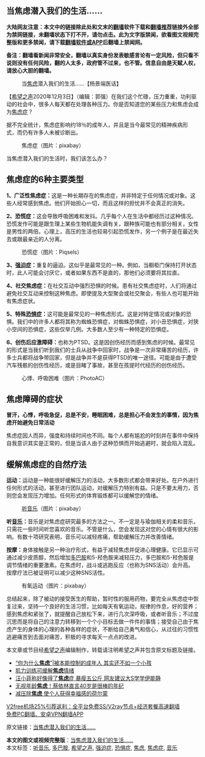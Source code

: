  <h2>当焦虑潜入我们的生活......</h2> <p class="notice"><b>大陆网友注意：本文中的链接除此处和文末的<a href="https://github.com/bannedbook/fanqiang" >翻墙</a>软件下载和<a href="https://github.com/killgcd/justmysocks/blob/master/README.md">翻墙推荐</a>链接外全部为禁网链接，未翻墙状态下打不开，请勿点击。此为文字版禁闻，欲看图文视频完整版和更多禁闻，请下载<a href="https://github.com/bannedbook/fanqiang">翻墙软件或APP</a>后翻墙上禁闻网。</p><p>备注：翻墙看新闻非常安全，翻墙以真实身份发表敏感言论有一定风险，但只看不说则没有任何风险，翻的人太多，政府管不过来，也不管。信息自由是天赋人权，请放心大胆的翻墙。</b></p>  <div class="entry"> <figure><figcaption>当<a href="https://www.bannedbook.org/bnews/tag/%E7%84%A6%E8%99%91/" class="st_tag internal_tag" rel="tag" title="标签 焦虑 下的日志">焦虑</a>潜入我们的生活&#8230;&#8230;【杨景端医话】</figcaption></figure> <p>【<span class='wp_keywordlink_affiliate'><a href="https://www.soundofhope.org" title="希望之声" target="_blank">希望之声</a></span>2020年12月3日】（编辑：郭强）在我们这个忙碌，压力重重，功利驱动的社会中，很多人每天都在处理各种压力。你是否知道您的某些压力和焦虑会成为<a href="https://www.bannedbook.org/bnews/tag/%e7%84%a6%e8%99%91%e7%97%87/" class="st_tag internal_tag" rel="tag" title="标签 焦虑症 下的日志">焦虑症</a>？</p> <p>据不完全统计，焦虑症影响约18％的成年人，并且是当今最常见的精神疾病形式，而仍有许多人未被诊断出。</p> <figure><figcaption>焦虑症（图片：pixabay）</figcaption></figure> <p>当焦虑潜入我们的生活时，我们该怎么办？</p> <h2>焦虑症的6种主要类型</h2> <p><strong>1、广泛性焦虑症：</strong>这是一种长期存在的焦虑症，并非特定于任何情况或对象。这些人经常感到焦虑。他们开始担心一切，而且这样的担忧并不会真正的消失。</p>  <p><strong>2、恐慌症：</strong>这会导致呼吸困难和发抖。几乎每个人在生活中都经历过这种情况。恐慌发作可能是跟生理上某些生物机能失调有关，跟种族可能也有部分相关，女性是男性的两倍。心理上，高压的生活也较易引起恐慌发作，另一个例子是在最近失去或跟最亲近的人分离。</p> <figure><figcaption>恐慌症（图片：Piqsels）</figcaption></figure> <p><strong>3、<a href="https://www.bannedbook.org/bnews/tag/%E5%BC%BA%E8%BF%AB%E7%97%87/" class="st_tag internal_tag" rel="tag" title="标签 强迫症 下的日志">强迫症</a>：</strong>重复的逼迫。这似乎是最常见的一种。例如，当橱柜门保持打开状态时，此人可能会讨厌它，或者如果东西不是直的，那他们必须要将其拉直。</p> <p><strong>4、社交焦虑症：</strong>在社交互动中强烈恐惧的时候。患有社交焦虑症时，人们将通过避免社交互动来控制这种焦虑。即使提及大型聚会或社交聚会，有些人也可能开始有焦虑症状。</p> <p><strong>5、特殊<a href="https://www.bannedbook.org/bnews/tag/%E6%81%90%E6%83%A7%E7%97%87/" class="st_tag internal_tag" rel="tag" title="标签 恐惧症 下的日志">恐惧症</a>：</strong>这可能是最常见的一种焦虑形式。这是对特定情况或对象的恐惧。我们中的许多人都将其称为蜘蛛恐惧症，对蜘蛛恐惧症，对小丑恐惧症，对狭小空间的恐惧症，这些仅举几例。大多数人至少有一种特定的恐惧症。</p>  <p><strong>6、创伤后应激障碍：</strong>也称为PTSD。这是因创伤经历而感到焦虑的时候。最常见的形式是当我们听到我们的士兵从战争中回家时，战争是一次非常痛苦的经历，许多士兵都将战争带回家，但是战争并不是获得PTSD的唯一途径。可能是由于遭受汽车残骸的创伤性经历，或是目睹了事故，甚至在孩提时代经历的创伤经历。</p> <figure><figcaption>心悸、呼吸困难（图片：PhotoAC）</figcaption></figure> <h2>焦虑障碍的症状</h2> <p><strong>冒汗，心悸，呼吸急促，总是不安，睡眠困难，总是担心不会发生的事情，因为焦虑开始避免日常活动</strong></p> <p>焦虑症因人而异，强度和持续时间也不同。每个人都有尴尬的时刻并在事件中保持自我意识其实是正常的，但是当该人由于这种恐惧而开始逃避时，就会陷入混乱。</p> <h2>缓解焦虑症的自然疗法</h2> <p><strong>运动：</strong>运动是一种能很好缓解压力的活动，大多数形式都会带来好处。在户外进行任何形式的活动，甚至进行团队运动，对缓解压力特别有益。只是不要太用力，否则您会发现压力增加。任何形式的体育锻炼都可以缓解您的情绪。</p>  <figure><figcaption><a href="https://www.bannedbook.org/bnews/tag/%E5%90%AC%E9%9F%B3%E4%B9%90/" class="st_tag internal_tag" rel="tag" title="标签 听音乐 下的日志">听音乐</a>（图片：pixabay）</figcaption></figure> <p><strong>听<a href="https://www.bannedbook.org/bnews/tag/%e9%9f%b3%e4%b9%90/" class="st_tag internal_tag" rel="tag" title="标签 音乐 下的日志">音乐</a>：</strong>音乐是对焦虑症研究最多的方法之一。不一定是与瑜伽相关的柔和音乐，只需花一些时间听您喜欢的音乐。不管是什么，您会发现这对您的心情有很大的影响。有数十项研究表明，音乐可以减轻疼痛，帮助缓解压力并改善情绪。</p> <p><strong>按摩：</strong>身体接触是另一种治疗形式，有益于减轻焦虑并促进心理健康。它已显示可通过减少皮质醇，然后增加<a href="https://www.bannedbook.org/bnews/tag/%E5%A4%9A%E5%B7%B4%E8%83%BA/" class="st_tag internal_tag" rel="tag" title="标签 多巴胺 下的日志">多巴胺</a>和5-羟色胺来减轻压力，多巴胺和5-羟色胺是调节情绪的重要激素。在焦虑时，战斗或逃跑反应（也称为SNS活动）会升高。按摩疗法已被证明可以减少这种SNS活性。</p> <figure><figcaption>有氧运动（图片：pixabay）</figcaption></figure> <p>总结起来，除了被动的接受医生的帮助，暂时性的服用药物，要完全从焦虑症中恢复过来，坚持一个良好的生活习惯，比如每天有氧运动，规律的作息，好的营养；感到焦虑和紧张了，就提醒自己放松下来，进行几次深呼吸，或者听音乐；不过度沉思而是将自己的注意力转移到一个个小目标去做一件件的事情；接受自己由于焦虑产生的身体的心理的各种各样的症状，不断给自己勇气和信心，从过往的习惯性逃避痛苦到去面对痛苦，积极的寻求每天一点点的改进。</p> <p>本文章或节目经<a href="https://www.bannedbook.org/bnews/tag/%e5%b8%8c%e6%9c%9b%e4%b9%8b%e5%a3%b0/" class="st_tag internal_tag" rel="tag" title="标签 希望之声 下的日志">希望之声</a>编辑制作，转载请注明希望之声并包含原文标题及链接。</p>  <ul class='op-related-articles' title='相关阅读'> <li><a href='https://www.bannedbook.org/bnews/funmedia/20201204/1441739.html' target='_blank'>“你为什么<b>焦虑</b>”|被本能控制的成年人 其实还不如一个小孩</a></li> <li><a href='https://www.bannedbook.org/bnews/comments/20201125/1436792.html' target='_blank'>肌力训练可缓解<b>焦虑</b>情绪</a></li> <li><a href='https://www.bannedbook.org/bnews/yule/20201124/1436058.html' target='_blank'>汪小菲称好像得了<b>焦虑</b>症 暴瘦五公斤 网友建议大S学学伊能静</a></li> <li><a href='https://www.bannedbook.org/bnews/yule/20201122/1434990.html' target='_blank'>无视年龄<b>焦虑</b>！蔡依林直言40岁是很棒的年纪</a></li> <li><a href='https://www.bannedbook.org/bnews/comments/20201121/1434804.html' target='_blank'>减压除<b>焦虑</b> 使个人获得幸福感的荷尔蒙</a></li> </ul> <p class="texttj"> <a href="https://www.bannedbook.org/forum23/topic22702.html" target="_blank">V2free机场25%引荐返利：全平台免费SS/V2ray节点+经济套餐高速翻墙</a><br/> <a href="https://github.com/bannedbook/fanqiang/wiki/%E7%A6%81%E9%97%BB%E7%BD%91%E5%AE%89%E5%8D%93%E7%BF%BB%E5%A2%99%E6%96%B0%E9%97%BBAPP" target="_blank">免费PC翻墙、安卓VPN翻墙APP</a></p><p>原文链接：<a class="src_link"  href="https://www.soundofhope.org/post/448885" target="_blank">当焦虑潜入我们的生活&#8230;&#8230;</a></p><a name='sharetosocial'></a>       <div><b>本文的图文或视频完整版</b>：<a href='https://www.bannedbook.org/bnews/comments/20201204/1441771.html'>当焦虑潜入我们的生活&#8230;&#8230;</a></div>  </div><!--END ENTRY--> <div class="postfooter"> <div>本文标签：<a href="https://www.bannedbook.org/bnews/tag/%E5%90%AC%E9%9F%B3%E4%B9%90/" rel="tag">听音乐</a>, <a href="https://www.bannedbook.org/bnews/tag/%E5%A4%9A%E5%B7%B4%E8%83%BA/" rel="tag">多巴胺</a>, <a href="https://www.bannedbook.org/bnews/tag/%e5%b8%8c%e6%9c%9b%e4%b9%8b%e5%a3%b0/" rel="tag">希望之声</a>, <a href="https://www.bannedbook.org/bnews/tag/%E5%BC%BA%E8%BF%AB%E7%97%87/" rel="tag">强迫症</a>, <a href="https://www.bannedbook.org/bnews/tag/%E6%81%90%E6%83%A7%E7%97%87/" rel="tag">恐惧症</a>, <a href="https://www.bannedbook.org/bnews/tag/%E7%84%A6%E8%99%91/" rel="tag">焦虑</a>, <a href="https://www.bannedbook.org/bnews/tag/%e7%84%a6%e8%99%91%e7%97%87/" rel="tag">焦虑症</a>, <a href="https://www.bannedbook.org/bnews/tag/%e9%9f%b3%e4%b9%90/" rel="tag">音乐</a></div>  </div><!--END POSTFOOTER--> 